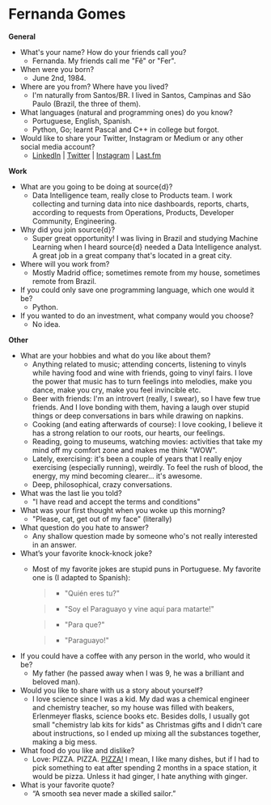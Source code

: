 # Fernanda Gomes

**General**
- What's your name? How do your friends call you? 
  - Fernanda. My friends call me "Fê" or "Fer".
- When were you born?
  - June 2nd, 1984.
- Where are you from? Where have you lived?
  - I'm naturally from Santos/BR. I lived in Santos, Campinas and São Paulo (Brazil, the three of them).
- What languages (natural and programming ones) do you know?
  - Portuguese, English, Spanish.
  - Python, Go; learnt Pascal and C++ in college but forgot.
- Would like to share your Twitter, Instagram or Medium or any other social media account?
  - [LinkedIn](https://www.linkedin.com/in/g0mesfernanda/) | [Twitter](http://twitter.com/gofernanda_) | [Instagram](http://www.instagram.com/ohhrosie) | [Last.fm](https://www.last.fm/pt/user/fergomes)

**Work**
- What are you going to be doing at source{d}?
  - Data Intelligence team, really close to Products team. I work collecting and turning data into nice dashboards, reports, charts, according to requests from Operations, Products, Developer Community, Engineering.
- Why did you join source{d}?
  - Super great opportunity! I was living in Brazil and studying Machine Learning when I heard source{d} needed a Data Intelligence analyst. A great job in a great company that's located in a great city.
- Where will you work from?
  - Mostly Madrid office; sometimes remote from my house, sometimes remote from Brazil.
- If you could only save one programming language, which one would it be? 
  - Python.
- If you wanted to do an investment, what company would you choose?
  - No idea.

**Other**
- What are your hobbies and what do you like about them?
  - Anything related to music; attending concerts, listening to vinyls while having food and wine with friends, going to vinyl fairs. I love the power that music has to turn feelings into melodies, make you dance, make you cry, make you feel invincible etc.
  - Beer with friends: I'm an introvert (really, I swear), so I have few true friends. And I love bonding with them, having a laugh over stupid things or deep conversations in bars while drawing on napkins.
  - Cooking (and eating afterwards of course): I love cooking, I believe it has a strong relation to our roots, our hearts, our feelings.
  - Reading, going to museums, watching movies: activities that take my mind off my comfort zone and makes me think "WOW".
  - Lately, exercising: it's been a couple of years that I really enjoy exercising (especially running), weirdly. To feel the rush of blood, the energy, my mind becoming clearer... it's awesome.
  - Deep, philosophical, crazy conversations.
- What was the last lie you told?
  - "I have read and accept the terms and conditions"
- What was your first thought when you woke up this morning?
  - "Please, cat, get out of my face" (literally)
- What question do you hate to answer?
  - Any shallow question made by someone who's not really interested in an answer.
- What’s your favorite knock-knock joke?
  - Most of my favorite jokes are stupid puns in Portuguese. My favorite one is (I adapted to Spanish):
    > - "Quién eres tu?"

    > - "Soy el Paraguayo y vine aquí para matarte!"
    
    > - "Para que?"
    
    > - "Paraguayo!"
- If you could have a coffee with any person in the world, who would it be?
  - My father (he passed away when I was 9, he was a brilliant and beloved man).
- Would you like to share with us a story about yourself?
  - I love science since I was a kid. My dad was a chemical engineer and chemistry teacher, so my house was filled with beakers, Erlenmeyer flasks, science books etc. Besides dolls, I usually got small "chemistry lab kits for kids" as Christmas gifts and I didn't care about instructions, so I ended up mixing all the substances together, making a big mess.
- What food do you like and dislike?
  - Love: PIZZA. PIZZA. [PIZZA!](https://image.ibb.co/hcqAbc/tumblr_mtszx4_P9eq1qa7judo1_500.gif) I mean, I like many dishes, but if I had to pick something to eat after spending 2 months in a space station, it would be pizza. Unless it had ginger, I hate anything with ginger.
- What is your favorite quote?
  - “A smooth sea never made a skilled sailor.”

